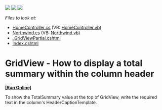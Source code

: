 <!-- default badges list -->
![](https://img.shields.io/endpoint?url=https://codecentral.devexpress.com/api/v1/VersionRange/128549946/14.1.3%2B)
[![](https://img.shields.io/badge/Open_in_DevExpress_Support_Center-FF7200?style=flat-square&logo=DevExpress&logoColor=white)](https://supportcenter.devexpress.com/ticket/details/E4003)
[![](https://img.shields.io/badge/📖_How_to_use_DevExpress_Examples-e9f6fc?style=flat-square)](https://docs.devexpress.com/GeneralInformation/403183)
<!-- default badges end -->
<!-- default file list -->
*Files to look at*:

* [HomeController.cs](./CS/MvcApp_Q398100/Controllers/HomeController.cs) (VB: [HomeController.vb](./VB/MvcApp_Q398100/Controllers/HomeController.vb))
* [Northwind.cs](./CS/MvcApp_Q398100/Models/Northwind.cs) (VB: [Northwind.vb](./VB/MvcApp_Q398100/Models/Northwind.vb))
* [_GridViewPartial.cshtml](./CS/MvcApp_Q398100/Views/Home/_GridViewPartial.cshtml)
* [Index.cshtml](./CS/MvcApp_Q398100/Views/Home/Index.cshtml)
<!-- default file list end -->
# GridView - How to display a total summary within the column header 
<!-- run online -->
**[[Run Online]](https://codecentral.devexpress.com/e4003/)**
<!-- run online end -->


<p>To show the TotalSummary value at the top of GridView, write the required text in the column's HeaderCaptionTemplate.</p>

<br/>


